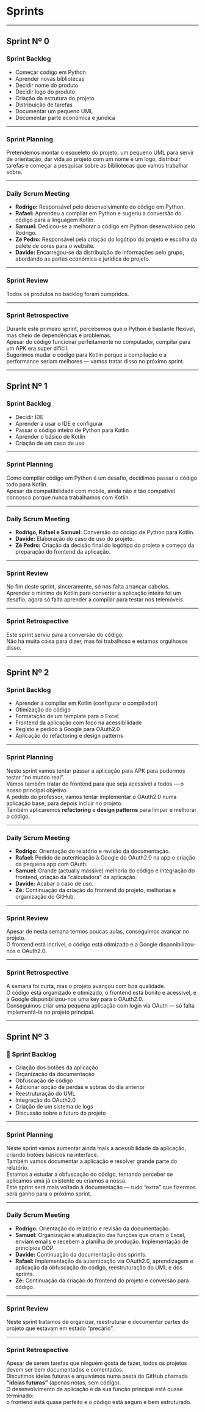 # Sprints

---

## Sprint Nº 0

### Sprint Backlog
- Começar código em Python  
- Aprender novas bibliotecas  
- Decidir nome do produto  
- Decidir logo do produto  
- Criação da estrutura do projeto  
- Distribuição de tarefas  
- Documentar um pequeno UML  
- Documentar parte económica e jurídica  

---

### Sprint Planning
Pretendemos montar o esqueleto do projeto, um pequeno UML para servir de orientação, dar vida ao projeto com um nome e um logo, distribuir tarefas e começar a pesquisar sobre as bibliotecas que vamos trabalhar sobre.

---

### Daily Scrum Meeting
- **Rodrigo:** Responsável pelo desenvolvimento do código em Python.  
- **Rafael:** Aprendeu a compilar em Python e sugeriu a conversão do código para a linguagem Kotlin.  
- **Samuel:** Dedicou-se a melhorar o código em Python desenvolvido pelo Rodrigo.  
- **Zé Pedro:** Responsável pela criação do logótipo do projeto e escolha da palete de cores para o website.  
- **Davide:** Encarregou-se da distribuição de informações pelo grupo, abordando as partes económica e jurídica do projeto.  

---

### Sprint Review
Todos os produtos no backlog foram cumpridos.

---

### Sprint Retrospective
Durante este primeiro sprint, percebemos que o Python é bastante flexível, mas cheio de dependências e problemas.  
Apesar do código funcionar perfeitamente no computador, compilar para um APK era super difícil.  
Sugerimos mudar o código para Kotlin porque a compilação e a performance seriam melhores — vamos tratar disso no próximo sprint.

---

## Sprint Nº 1

### Sprint Backlog
- Decidir IDE  
- Aprender a usar o IDE e configurar  
- Passar o código inteiro de Python para Kotlin  
- Aprender o básico de Kotlin  
- Criação de um caso de uso  

---

### Sprint Planning
Como compilar código em Python é um desafio, decidimos passar o código todo para Kotlin.  
Apesar da compatibilidade com mobile, ainda não é tão compatível connosco porque nunca trabalhamos com Kotlin.

---

### Daily Scrum Meeting
- **Rodrigo, Rafael e Samuel:** Conversão do código de Python para Kotlin.  
- **Davide:** Elaboração do caso de uso do projeto.  
- **Zé Pedro:** Criação da decisão final do logótipo do projeto e começo da preparação do frontend da aplicação.  

---

### Sprint Review
No fim deste sprint, sinceramente, só nos falta arrancar cabelos.  
Aprender o mínimo de Kotlin para converter a aplicação inteira foi um desafio, agora só falta aprender a compilar para testar nos telemóveis.

---

### Sprint Retrospective
Este sprint serviu para a conversão do código.  
Não há muita coisa para dizer, mas foi trabalhoso e estamos orgulhosos disso.

---

## Sprint Nº 2

### Sprint Backlog
- Aprender a compilar em Kotlin (configurar o compilador)  
- Otimização do código  
- Formatação de um template para o Excel  
- Frontend da aplicação com foco na acessibilidade  
- Registo e pedido à Google para OAuth2.0  
- Aplicação do refactoring e design patterns  

---

### Sprint Planning
Neste sprint vamos tentar passar a aplicação para APK para podermos testar “no mundo real”.  
Vamos também tratar do frontend para que seja acessível a todos — o nosso principal objetivo.  
A pedido do professor, vamos tentar implementar o OAuth2.0 numa aplicação base, para depois incluir no projeto.  
Também aplicaremos **refactoring** e **design patterns** para limpar e melhorar o código.

---

### Daily Scrum Meeting
- **Rodrigo:** Orientação do relatório e revisão da documentação.  
- **Rafael:** Pedido de autenticação à Google do OAuth2.0 na app e criação da pequena app com OAuth.  
- **Samuel:** Grande (actually massive) melhoria do código e integração do frontend, criação da “calculadora” da aplicação.  
- **Davide:** Acabar o caso de uso.  
- **Zé:** Continuação da criação do frontend do projeto, melhorias e organização do GitHub.  

---

### Sprint Review
Apesar de nesta semana termos poucas aulas, conseguimos avançar no projeto.  
O frontend está incrível, o código está otimizado e a Google disponibilizou-nos o OAuth2.0.

---

### Sprint Retrospective
A semana foi curta, mas o projeto avançou com boa qualidade.  
O código está organizado e otimizado, o frontend está bonito e acessível, e a Google disponibilizou-nos uma key para o OAuth2.0.  
Conseguimos criar uma pequena aplicação com login via OAuth — só falta implementá-la no projeto principal.

---

## Sprint Nº 3

### 🧾 Sprint Backlog
- Criação dos botões da aplicação  
- Organização da documentação  
- Obfuscação de código  
- Adicionar opção de perdas e sobras do dia anterior  
- Reestruturação do UML  
- Integração do OAuth2.0  
- Criação de um sistema de logs  
- Discussão sobre o futuro do projeto  

---

### Sprint Planning
Neste sprint vamos aumentar ainda mais a acessibilidade da aplicação, criando botões básicos na interface.  
Também vamos documentar a aplicação e resolver grande parte do relatório.  
Estamos a estudar a obfuscação do código, tentando perceber se aplicamos uma já existente ou criamos a nossa.  
Este sprint será mais voltado à documentação — tudo “extra” que fizermos será ganho para o próximo sprint.

---

### Daily Scrum Meeting
- **Rodrigo:** Orientação do relatório e revisão da documentação.  
- **Samuel:** Organização e atualização das funções que criam o Excel, enviam emails e recebem a planilha de produção. Implementação de princípios OOP.  
- **Davide:** Continuação da documentação dos sprints.  
- **Rafael:** Implementação da autenticação via OAuth2.0, aprendizagem e aplicação da obfuscação do código, reestruturação do UML e dos sprints.  
- **Zé:** Continuação da criação do frontend do projeto e conversão para código.  

---

### Sprint Review
Neste sprint tratamos de organizar, reestruturar e documentar partes do projeto que estavam em estado “precário”.

---

### Sprint Retrospective
Apesar de serem tarefas que ninguém gosta de fazer, todos os projetos devem ser bem documentados e comentados.  
Discutimos ideias futuras e arquivámos numa pasta do GitHub chamada **“ideias futuras”** (apenas notas, sem código).  
O desenvolvimento da aplicação e da sua função principal está quase terminado:  
o frontend está quase perfeito e o código está seguro e bem estruturado.
